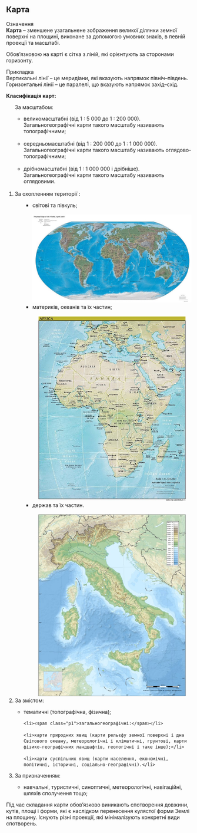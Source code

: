 Карта
-----

<div class="eoz-wrap">
<span class="eoz">Означення</span>
<div class="eoz-text">
<b>Карта</b> – зменшене узагальнене зображення великої дiлянки земної поверхнi на площинi, виконане за допомогою умовних знакiв, в
певнiй проекцiї та масштабi.
</div>
</div>


Обов’язковою на карті є сітка з ліній, які орієнтують за сторонами
горизонту.

<div class="ebio-wrap">
<span class="ebio">Прикладка</span>
<div class="ebio-text">
Вертикальні лінії – це <span class="p1">меридіани</span>, які вказують напрямок північ–південь.<br> 
Горизонтальні лінії – це <span class="p1">паралелі</span>, що вказують напрямок захід–схід.
</div>
</div>



**Класифікація карт:**

<ol> За масштабом:
    <ul>
        <li><span class="p1">великомасштабні</span> (від 1 : 5 000 до 1 : 200 000).<br/>
Загальногеографічні карти такого масштабу називають топографічними;</li><br/>
        <li><span class="p1">середньомасштабні</span> (від 1 : 200 000 до 1 : 1 000 000).<br/>
Загальногеографічні карти такого масштабу називають оглядово-топографічними;</li><br/>
        <li><span class="p1">дрібномасштабні</span> (від 1 : 1 000 000 і дрібніше).<br/>
        Загальногеографічні карти такого масштабу називають оглядовими.</li>
    </ul><br/>
<li>За охопленням території :</li>

<ul><ul><li><span class="p1">світові та півкуль;</span></li><br/>
<div align="center">
<img src="1.jpg" width="700">
</div>

<li><span class="p1">материків, океанів та їх частин;</span></li><br/>
<div align="center">
<img src="2.jpg" width="400">
</div>

<li><span class="p1">держав та їх частин.</span></li><br/>
<div align="center">
<img src="Eric_Gaba.jpg" width="400">
</div>
</ul>
</ul>


<li>  За змістом:</li>

<ul>
    <li><span class="p1">тематичні</span> (топографічна, фізична);</li>
    
    <li><span class="p1">загальногеографічні:</span></li>
    
    <li>карти природних явищ (карти рельєфу земної поверхні і дна Світового океану, метеорологічні і кліматичні, грунтові, карти фізико-географічних ландшафтів, геологічні і таке інше);</li>
    
    <li>карти суспільних явищ (карти населення, економічні, політичні, історичні, соціально-географічні).</li>
</ul>

<li>За призначенням:</li>
<ul>
    <li>навчальні, туристичні, синоптичні, метеорологічні, навігаційні, шляхів сполучення тощо;</li>
</ul>
</ol>
Під час складання карти обов’язково виникають спотворення довжини,
кутів, площі і форми, які є наслідком перенесення кулястої форми Землі
на площину. Існують різні проекції, які мінімалізують конкретні види
спотворень.
